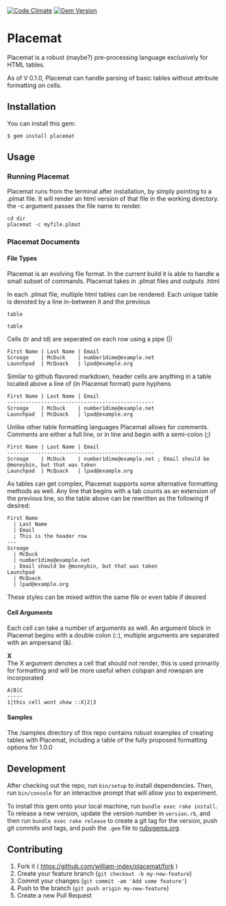 [![Code Climate](https://codeclimate.com/github/william-index/placemat/badges/gpa.svg)](https://codeclimate.com/github/william-index/placemat)
[![Gem Version](https://badge.fury.io/rb/placemat.svg)](http://badge.fury.io/rb/placemat)
# Placemat

Placemat is a robust (maybe?) pre-processing language exclusively for HTML tables.

As of V 0.1.0, Placemat can handle parsing of basic tables without attribute formatting on cells.

## Installation

You can install this gem:

    $ gem install placemat

## Usage

### Running Placemat
Placemat runs from the terminal after installation, by simply pointing to a .plmat file. It will render an html version of that file in the working directory. the
  -c
argument passes the file name to render.

```
cd dir
placemat -c myfile.plmat
```

### Placemat Documents

#### File Types
Placemat is an evolving file format. In the current build it is able to handle a small subset of commands. Placemat takes in .plmat files and outputs .html

In each .plmat file, multiple html tables can be rendered. Each unique table is denoted by a line in-between it and the previous

```
table

table
```

Cells (tr and td) are seperated on each row using a pipe (|)

```
First Name | Last Name | Email
Scrooge    | McDuck    | number1dime@example.net
Launchpad  | McQuack   | lpad@example.org
```

Similar to github flavored markdown, header cells are anything in a table located above a line of (in Placemat format) pure hyphens

```
First Name | Last Name | Email
------------------------------------------------
Scrooge    | McDuck    | number1dime@example.net
Launchpad  | McQuack   | lpad@example.org
```

Unlike other table formatting languages Placemat allows for comments.  
Comments are either a full line, or in line and begin with a semi-colon (;)

```
First Name | Last Name | Email
------------------------------------------------
Scrooge    | McDuck    | number1dime@example.net ; Email should be @moneybin, but that was taken
Launchpad  | McQuack   | lpad@example.org
```

As tables can get complex, Placemat supports some alternative formatting methods as well. Any line that begins with a tab counts as an extension of the previous line, so the table above can be rewritten as the following if desired:

```
First Name
  | Last Name
  | Email
  ; This is the header row
---
Scrooge
  | McDuck
  | number1dime@example.net
  ; Email should be @moneybin, but that was taken
Launchpad  
  | McQuack
  | lpad@example.org
```

These styles can be mixed within the same file or even table if desired

#### Cell Arguments
Each cell can take a number of arguments as well. An argument block in Placemat begins with a double colon (::), multiple arguments are separated with an ampersand (&).

**X**  
The X argument denotes a cell that should not render, this is used primarily for formatting and will be more useful when colspan and rowspan are incorporated

```
A|B|C
-----
1|this cell wont show ::X|2|3

```

#### Samples
The /samples directory of this repo contains robust examples of creating tables with Placemat, including a table of the fully proposed formatting options for 1.0.0


## Development

After checking out the repo, run `bin/setup` to install dependencies. Then, run `bin/console` for an interactive prompt that will allow you to experiment.

To install this gem onto your local machine, run `bundle exec rake install`. To release a new version, update the version number in `version.rb`, and then run `bundle exec rake release` to create a git tag for the version, push git commits and tags, and push the `.gem` file to [rubygems.org](https://rubygems.org).

## Contributing

1. Fork it ( https://github.com/william-index/placemat/fork )
2. Create your feature branch (`git checkout -b my-new-feature`)
3. Commit your changes (`git commit -am 'Add some feature'`)
4. Push to the branch (`git push origin my-new-feature`)
5. Create a new Pull Request
